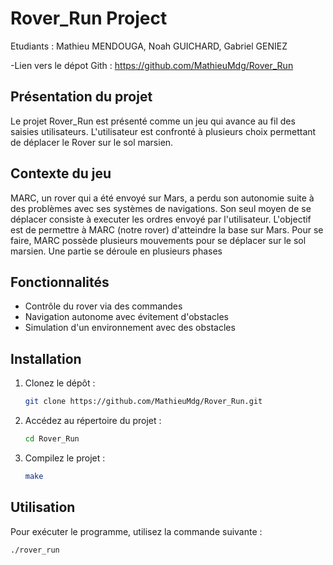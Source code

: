 # Rover_Run Project

Etudiants : Mathieu MENDOUGA, Noah GUICHARD, Gabriel GENIEZ

-Lien vers le dépot Gith : https://github.com/MathieuMdg/Rover_Run

## Présentation du projet
Le projet Rover_Run est présenté comme un jeu qui avance au fil des saisies utilisateurs. L'utilisateur est confronté à plusieurs choix permettant de déplacer le Rover sur le sol marsien.

## Contexte du jeu
MARC, un rover qui a été envoyé sur Mars, a perdu son autonomie suite à des problèmes avec ses systèmes de navigations. Son seul moyen de se déplacer consiste à executer les ordres envoyé par l'utilisateur. L'objectif est de permettre à MARC (notre rover) d'atteindre la base sur Mars. Pour se faire, MARC possède plusieurs mouvements pour se déplacer sur le sol marsien. Une partie se déroule en plusieurs phases 

## Fonctionnalités
- Contrôle du rover via des commandes
- Navigation autonome avec évitement d'obstacles
- Simulation d'un environnement avec des obstacles

## Installation
1. Clonez le dépôt :
    ```sh
    git clone https://github.com/MathieuMdg/Rover_Run.git
    ```
2. Accédez au répertoire du projet :
    ```sh
    cd Rover_Run
    ```
3. Compilez le projet :
    ```sh
    make
    ```

## Utilisation
Pour exécuter le programme, utilisez la commande suivante :
```sh
./rover_run
